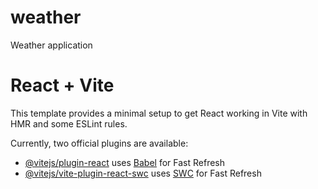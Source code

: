 # weather
Weather application

# React + Vite

This template provides a minimal setup to get React working in Vite with HMR and some ESLint rules.

Currently, two official plugins are available:

- [@vitejs/plugin-react](https://github.com/vitejs/vite-plugin-react/blob/main/packages/plugin-react/README.md) uses [Babel](https://babeljs.io/) for Fast Refresh
- [@vitejs/vite-plugin-react-swc](https://github.com/vitejs/vite-plugin-react-swc) uses [SWC](https://swc.rs/) for Fast Refresh

